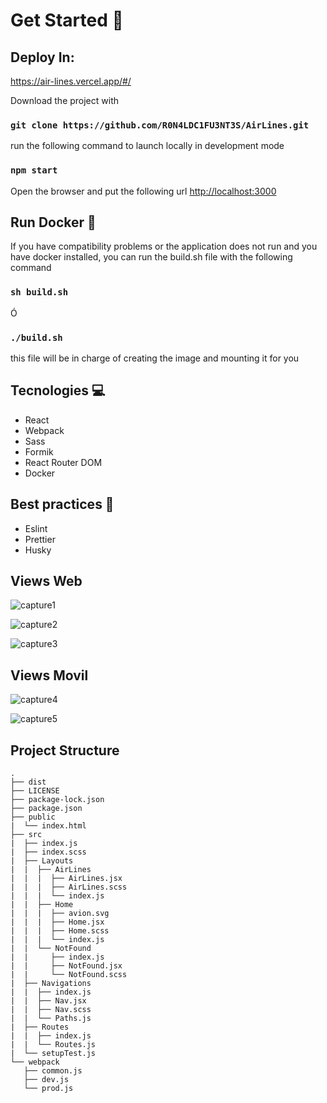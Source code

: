 # Get Started 🚀
## Deploy In:
https://air-lines.vercel.app/#/

Download the project with

### `git clone https://github.com/R0N4LDC1FU3NT3S/AirLines.git`

run the following command to launch locally in development mode

### `npm start`

Open the browser and put the following url [http://localhost:3000](http://localhost:3000)

## Run Docker 🐳
If you have compatibility problems or the application does not run and you have docker installed, you can run the build.sh file with the following command

### `sh build.sh`

Ó

### `./build.sh`

this file will be in charge of creating the image and mounting it for you

## Tecnologies 💻
* React
* Webpack
* Sass
* Formik
* React Router DOM
* Docker

## Best practices 🤖
* Eslint
* Prettier
* Husky

## Views Web
![capture1](https://user-images.githubusercontent.com/59535805/129061791-079623d5-7e16-4af2-8bba-2ba45a6aa7f3.png)

![capture2](https://user-images.githubusercontent.com/59535805/129061942-21608111-6cd1-4f88-b8a5-f12db34b0bdd.png)

![capture3](https://user-images.githubusercontent.com/59535805/129062121-447d96db-afbb-4940-9602-48dcf76d0dfe.png)

## Views Movil

![capture4](https://user-images.githubusercontent.com/59535805/129062187-12f7fd55-f763-4a71-9273-61c23f060016.png)

![capture5](https://user-images.githubusercontent.com/59535805/129062240-567f9038-8d8f-4920-ad47-ffcc0a9f8351.png)


## Project Structure
```
.
├── dist
├── LICENSE
├── package-lock.json
├── package.json
├── public
|  └── index.html
├── src
|  ├── index.js
|  ├── index.scss
|  ├── Layouts
|  |  ├── AirLines
|  |  |  ├── AirLines.jsx     
|  |  |  ├── AirLines.scss    
|  |  |  └── index.js
|  |  ├── Home
|  |  |  ├── avion.svg        
|  |  |  ├── Home.jsx
|  |  |  ├── Home.scss
|  |  |  └── index.js
|  |  └── NotFound
|  |     ├── index.js
|  |     ├── NotFound.jsx
|  |     └── NotFound.scss
|  ├── Navigations
|  |  ├── index.js
|  |  ├── Nav.jsx
|  |  ├── Nav.scss
|  |  └── Paths.js
|  ├── Routes
|  |  ├── index.js
|  |  └── Routes.js
|  └── setupTest.js
└── webpack
   ├── common.js
   ├── dev.js
   └── prod.js

```
